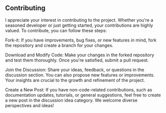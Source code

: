 ## Contributing
I appreciate your interest in contributing to the project. Whether you're a seasoned developer or just getting started, your contributions are highly valued. To contribute, you can follow these steps:

Fork-it: If you have improvements, bug fixes, or new features in mind, fork the repository and create a branch for your changes.

Download and Modify Code: Make your changes in the forked repository and test them thoroughly. Once you're satisfied, submit a pull request.

Join the Discussion: Share your ideas, feedback, or questions in the discussion section. You can also propose new features or improvements. Your insights are crucial to the growth and refinement of the project.

Create a New Post: If you have non-code-related contributions, such as documentation updates, tutorials, or general suggestions, feel free to create a new post in the discussion idea category. We welcome diverse perspectives and ideas!
